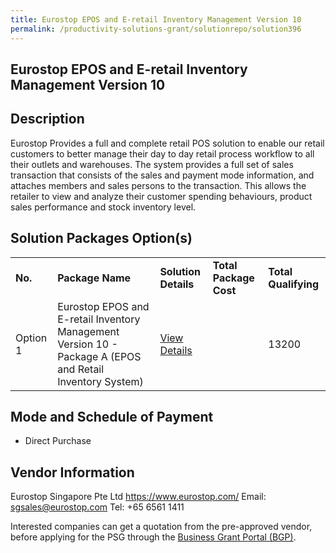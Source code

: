 ```yaml
---
title: Eurostop EPOS and E-retail Inventory Management Version 10
permalink: /productivity-solutions-grant/solutionrepo/solution396
---
```


## Eurostop EPOS and E-retail Inventory Management Version 10

## Description

Eurostop Provides a full and complete retail POS solution to enable our retail customers to better manage their day to day retail process workflow to all their outlets and warehouses. The system provides a full set of sales transaction that consists of the sales and payment mode information, and attaches members and sales persons to the transaction. This allows the retailer to view and analyze their customer spending behaviours, product sales performance and stock inventory level.

## Solution Packages Option(s)

<table>
<tr>
<td><b>No.</b></td>
<td><b>Package Name</b></td>
<td><b>Solution Details</b></td>
<td><b>Total Package Cost</b></td>
<td><b>Total Qualifying</b></td>
</tr>
<tr>
<td>Option 1</td>
<td>Eurostop EPOS and E-retail Inventory Management Version 10 - Package A (EPOS and Retail Inventory System)</td>
<td><a href='https://www.gobusiness.gov.sg/images/psg/Eurostop_Singapore_20190001_Annex_3_20200625150732_Part_1.pdf'>View Details</a></td>
<td></td>
<td>13200</td>
</tr>
</table>

## Mode and Schedule of Payment

 - Direct Purchase

## Vendor Information

 Eurostop Singapore Pte Ltd
https://www.eurostop.com/
Email: sgsales@eurostop.com
Tel: +65 6561 1411

Interested companies can get a quotation from the pre-approved vendor, before applying for the PSG through the <a href='https://www.businessgrants.gov.sg/'>Business Grant Portal (BGP)</a>.

<script src="/jquery/resize-tables.js"></script>
